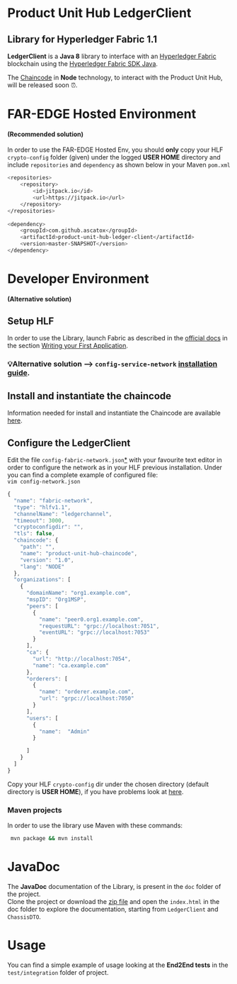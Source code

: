 # Product Unit Hub LedgerClient
## Library for Hyperledger Fabric 1.1

**LedgerClient** is a **Java 8** library to interface with an [Hyperledger Fabric](https://hyperledger-fabric.readthedocs.io/en/latest/) blockchain using the [Hyperledger Fabric SDK Java](https://github.com/hyperledger/fabric-sdk-java).

The [Chaincode](https://github.com/ascatox/product-unit-hub-chaincode) in **Node** technology, to interact with the Product Unit Hub, will be released soon ⏰.
# FAR-EDGE Hosted Environment 
#### (Recommended solution)
In order to use the FAR-EDGE Hosted Env, you should **only** copy your HLF `crypto-config` folder (given) under the logged **USER HOME** directory and include `repositories` and `dependency` as shown below in your Maven `pom.xml`
```bash 
<repositories>
	<repository>
	    <id>jitpack.io</id>
	    <url>https://jitpack.io</url>
	</repository>
</repositories>
	
<dependency>
	<groupId>com.github.ascatox</groupId>
	<artifactId>product-unit-hub-ledger-client</artifactId>
	<version>master-SNAPSHOT</version>
</dependency>
```
# Developer Environment 
#### (Alternative solution)
## Setup HLF
In order to use the Library, launch Fabric as described in the [official docs](https://hyperledger-fabric.readthedocs.io/en/latest/) in the section [Writing your First Application](https://hyperledger-fabric.readthedocs.io/en/release-1.1/write_first_app.html).<br/>

### 💡Alternative solution --> `config-service-network` [installation guide](https://github.com/ascatox/configuration-network-fabric).

## Install and instantiate the chaincode
Information needed for install and instantiate the Chaincode are available [here](https://github.com/ascatox/product-unit-hub-chaincode).
## Configure the LedgerClient
Edit the file `config-fabric-network.json`[*](https://github.com/ascatox/product-unit-hub-ledger-client/blob/master/src/main/resources/config-fabric-network.json) with your favourite text editor in order to configure the network as in your HLF previous installation. Under you can find a complete example of configured file: <br/>
`vim config-network.json` 
```javascript
{
  "name": "fabric-network",
  "type": "hlfv1.1",
  "channelName": "ledgerchannel",
  "timeout": 3000,
  "cryptoconfigdir": "",
  "tls": false,
  "chaincode": {
    "path": "",
    "name": "product-unit-hub-chaincode",
    "version": "1.0",
    "lang": "NODE"
  },
  "organizations": [
    {
      "domainName": "org1.example.com",
      "mspID": "Org1MSP",
      "peers": [
        {
          "name": "peer0.org1.example.com",
          "requestURL": "grpc://localhost:7051",
          "eventURL": "grpc://localhost:7053"
        }
      ],
      "ca": {
        "url": "http://localhost:7054",
        "name": "ca.example.com"
      },
      "orderers": [
        {
          "name": "orderer.example.com",
          "url": "grpc://localhost:7050"
        }
      ],
      "users": [
        {
          "name":  "Admin"
        }

      ]
    }
  ]
}
```

Copy your HLF `crypto-config` dir under the chosen directory (default directory is **USER HOME**), if you have problems look at [here](https://github.com/ascatox/configuration-network-fabric#troubleshooting). <br/>

### Maven projects
In order to use the library use Maven with these commands:
```bash
 mvn package && mvn install
```
# JavaDoc
The **JavaDoc** documentation of the Library, is present in the `doc` folder of the project.<br/>
Clone the project or download the [zip file](https://github.com/ascatox/product-unit-hub-ledger-client/blob/master/doc.zip) and open the `index.html` in the doc folder to explore the documentation, starting from `LedgerClient` and  `ChassisDTO`.

# Usage
You can find a simple example of usage looking at the **End2End tests** in the `test/integration` folder of project.
